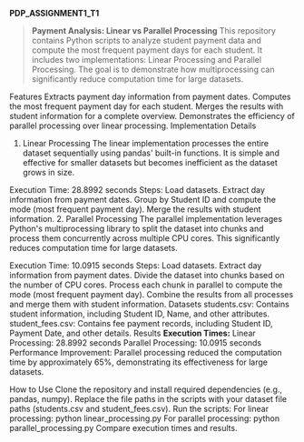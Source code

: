 **PDP_ASSIGNMENT1_T1**
> **Payment Analysis: Linear vs Parallel Processing**
This repository contains Python scripts to analyze student payment data and compute the most frequent payment days for each student. It includes two implementations: Linear Processing and Parallel Processing. The goal is to demonstrate how multiprocessing can significantly reduce computation time for large datasets.

Features
Extracts payment day information from payment dates.
Computes the most frequent payment day for each student.
Merges the results with student information for a complete overview.
Demonstrates the efficiency of parallel processing over linear processing.
Implementation Details
1. Linear Processing
The linear implementation processes the entire dataset sequentially using pandas' built-in functions. It is simple and effective for smaller datasets but becomes inefficient as the dataset grows in size.

Execution Time: 28.8992 seconds
Steps:
Load datasets.
Extract day information from payment dates.
Group by Student ID and compute the mode (most frequent payment day).
Merge the results with student information.
2. Parallel Processing
The parallel implementation leverages Python's multiprocessing library to split the dataset into chunks and process them concurrently across multiple CPU cores. This significantly reduces computation time for large datasets.

Execution Time: 10.0915 seconds
Steps:
Load datasets.
Extract day information from payment dates.
Divide the dataset into chunks based on the number of CPU cores.
Process each chunk in parallel to compute the mode (most frequent payment day).
Combine the results from all processes and merge them with student information.
Datasets
students.csv: Contains student information, including Student ID, Name, and other attributes.
student_fees.csv: Contains fee payment records, including Student ID, Payment Date, and other details.
Results
**Execution Times:**
Linear Processing: 28.8992 seconds
Parallel Processing: 10.0915 seconds
Performance Improvement:
Parallel processing reduced the computation time by approximately 65%, demonstrating its effectiveness for large datasets.

How to Use
Clone the repository and install required dependencies (e.g., pandas, numpy).
Replace the file paths in the scripts with your dataset file paths (students.csv and student_fees.csv).
Run the scripts:
For linear processing: python linear_processing.py
For parallel processing: python parallel_processing.py
Compare execution times and results.

